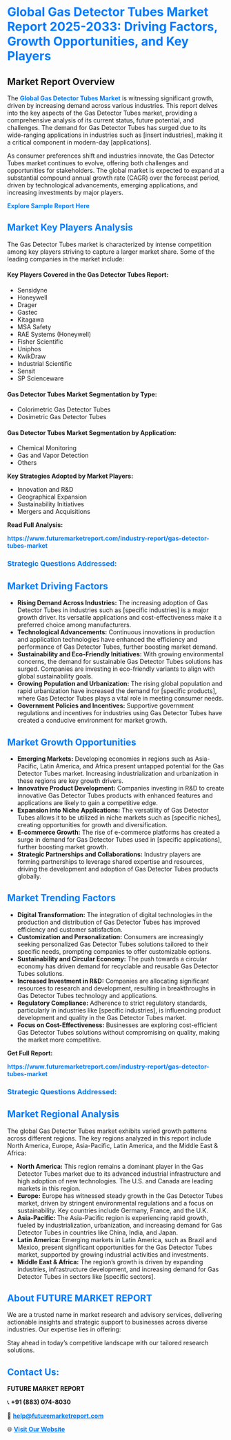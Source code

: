 <h1 style="color: #007BFF;">Global Gas Detector Tubes Market Report 2025-2033: Driving Factors, Growth Opportunities, and Key Players</h1>

<section id="overview">
<h2>Market Report Overview</h2>
<p>The <a href="https://www.futuremarketreport.com/industry-report/gas-detector-tubes-market" style="color: #007BFF; text-decoration: none;"><strong>Global Gas Detector Tubes Market</strong></a> is witnessing significant growth, driven by increasing demand across various industries. This report delves into the key aspects of the Gas Detector Tubes market, providing a comprehensive analysis of its current status, future potential, and challenges. The demand for Gas Detector Tubes has surged due to its wide-ranging applications in industries such as [insert industries], making it a critical component in modern-day [applications].</p>
<p>As consumer preferences shift and industries innovate, the Gas Detector Tubes market continues to evolve, offering both challenges and opportunities for stakeholders. The global market is expected to expand at a substantial compound annual growth rate (CAGR) over the forecast period, driven by technological advancements, emerging applications, and increasing investments by major players.</p>
</section>

<section id="overview">
<p><a href="https://www.futuremarketreport.com/request-sample/reportId=83597" style="color: #007BFF; text-decoration: none;"><strong>Explore Sample Report Here</strong></a></p>
</section>

<section id="key-players">
<h2 style="color: #007BFF;">Market Key Players Analysis</h2>
<p>The Gas Detector Tubes market is characterized by intense competition among key players striving to capture a larger market share. Some of the leading companies in the market include:</p>
<h4>Key Players Covered in the Gas Detector Tubes Report:</h4>
<ul><li>Sensidyne</li><li>Honeywell</li><li>Drager</li><li>Gastec</li><li>Kitagawa</li><li>MSA Safety</li><li>RAE Systems (Honeywell)</li><li>Fisher Scientific</li><li>Uniphos</li><li>KwikDraw</li><li>Industrial Scientific</li><li>Sensit</li><li>SP Scienceware</li></ul>
<h4>Gas Detector Tubes Market Segmentation by Type:</h4>
<ul><li>Colorimetric Gas Detector Tubes</li><li>Dosimetric Gas Detector Tubes</li></ul>

<h4>Gas Detector Tubes Market Segmentation by Application:</h4>
<ul><li>Chemical Monitoring</li><li>Gas and Vapor Detection</li><li>Others</li></ul>
<p><strong>Key Strategies Adopted by Market Players:</strong></p>
<ul>
<li>Innovation and R&D</li>
<li>Geographical Expansion</li>
<li>Sustainability Initiatives</li>
<li>Mergers and Acquisitions</li>
</ul>
</section>

<section>
<p><strong>Read Full Analysis: </strong></p><a href="https://www.futuremarketreport.com/industry-report/gas-detector-tubes-market" style="color: #007BFF; text-decoration: none;"><strong>https://www.futuremarketreport.com/industry-report/gas-detector-tubes-market</strong></a>
<h3 style="color: #007BFF;">Strategic Questions Addressed:</h3>
</section>

<section id="driving-factors">
<h2 style="color: #007BFF;">Market Driving Factors</h2>
<ul>
<li><strong>Rising Demand Across Industries:</strong> The increasing adoption of Gas Detector Tubes in industries such as [specific industries] is a major growth driver. Its versatile applications and cost-effectiveness make it a preferred choice among manufacturers.</li>
<li><strong>Technological Advancements:</strong> Continuous innovations in production and application technologies have enhanced the efficiency and performance of Gas Detector Tubes, further boosting market demand.</li>
<li><strong>Sustainability and Eco-Friendly Initiatives:</strong> With growing environmental concerns, the demand for sustainable Gas Detector Tubes solutions has surged. Companies are investing in eco-friendly variants to align with global sustainability goals.</li>
<li><strong>Growing Population and Urbanization:</strong> The rising global population and rapid urbanization have increased the demand for [specific products], where Gas Detector Tubes plays a vital role in meeting consumer needs.</li>
<li><strong>Government Policies and Incentives:</strong> Supportive government regulations and incentives for industries using Gas Detector Tubes have created a conducive environment for market growth.</li>
</ul>
</section>

<section id="growth-opportunities">
<h2 style="color: #007BFF;">Market Growth Opportunities</h2>
<ul>
<li><strong>Emerging Markets:</strong> Developing economies in regions such as Asia-Pacific, Latin America, and Africa present untapped potential for the Gas Detector Tubes market. Increasing industrialization and urbanization in these regions are key growth drivers.</li>
<li><strong>Innovative Product Development:</strong> Companies investing in R&D to create innovative Gas Detector Tubes products with enhanced features and applications are likely to gain a competitive edge.</li>
<li><strong>Expansion into Niche Applications:</strong> The versatility of Gas Detector Tubes allows it to be utilized in niche markets such as [specific niches], creating opportunities for growth and diversification.</li>
<li><strong>E-commerce Growth:</strong> The rise of e-commerce platforms has created a surge in demand for Gas Detector Tubes used in [specific applications], further boosting market growth.</li>
<li><strong>Strategic Partnerships and Collaborations:</strong> Industry players are forming partnerships to leverage shared expertise and resources, driving the development and adoption of Gas Detector Tubes products globally.</li>
</ul>
</section>

<section id="trending-factors">
<h2 style="color: #007BFF;">Market Trending Factors</h2>
<ul>
<li><strong>Digital Transformation:</strong> The integration of digital technologies in the production and distribution of Gas Detector Tubes has improved efficiency and customer satisfaction.</li>
<li><strong>Customization and Personalization:</strong> Consumers are increasingly seeking personalized Gas Detector Tubes solutions tailored to their specific needs, prompting companies to offer customizable options.</li>
<li><strong>Sustainability and Circular Economy:</strong> The push towards a circular economy has driven demand for recyclable and reusable Gas Detector Tubes solutions.</li>
<li><strong>Increased Investment in R&D:</strong> Companies are allocating significant resources to research and development, resulting in breakthroughs in Gas Detector Tubes technology and applications.</li>
<li><strong>Regulatory Compliance:</strong> Adherence to strict regulatory standards, particularly in industries like [specific industries], is influencing product development and quality in the Gas Detector Tubes market.</li>
<li><strong>Focus on Cost-Effectiveness:</strong> Businesses are exploring cost-efficient Gas Detector Tubes solutions without compromising on quality, making the market more competitive.</li>
</ul>
</section>

<section>
<p><strong>Get Full Report: </strong></p><a href="https://www.futuremarketreport.com/industry-report/gas-detector-tubes-market" style="color: #007BFF; text-decoration: none;"><strong>https://www.futuremarketreport.com/industry-report/gas-detector-tubes-market</strong></a>
<h3 style="color: #007BFF;">Strategic Questions Addressed:</h3>
</section>


<section id="regional-analysis">
<h2 style="color: #007BFF;">Market Regional Analysis</h2>
<p>The global Gas Detector Tubes market exhibits varied growth patterns across different regions. The key regions analyzed in this report include North America, Europe, Asia-Pacific, Latin America, and the Middle East & Africa:</p>
<ul>
<li><strong>North America:</strong> This region remains a dominant player in the Gas Detector Tubes market due to its advanced industrial infrastructure and high adoption of new technologies. The U.S. and Canada are leading markets in this region.</li>
<li><strong>Europe:</strong> Europe has witnessed steady growth in the Gas Detector Tubes market, driven by stringent environmental regulations and a focus on sustainability. Key countries include Germany, France, and the U.K.</li>
<li><strong>Asia-Pacific:</strong> The Asia-Pacific region is experiencing rapid growth, fueled by industrialization, urbanization, and increasing demand for Gas Detector Tubes in countries like China, India, and Japan.</li>
<li><strong>Latin America:</strong> Emerging markets in Latin America, such as Brazil and Mexico, present significant opportunities for the Gas Detector Tubes market, supported by growing industrial activities and investments.</li>
<li><strong>Middle East & Africa:</strong> The region’s growth is driven by expanding industries, infrastructure development, and increasing demand for Gas Detector Tubes in sectors like [specific sectors].</li>
</ul>
</section>

<footer>
<h2 style="color: #007BFF;">About FUTURE MARKET REPORT</h2>
<p>We are a trusted name in market research and advisory services, delivering actionable insights and strategic support to businesses across diverse industries. Our expertise lies in offering:</p>

<p>Stay ahead in today’s competitive landscape with our tailored research solutions.</p>

<h2 style="color: #007BFF;">Contact Us:</h2>
<p><strong>FUTURE MARKET REPORT</strong></p>
<p>📞 <strong>+91 (883) 074-8030</strong></p>
<p>📧 <strong><a href="mailto:help@futuremarketreport.com" style="color: #007BFF;">help@futuremarketreport.com</a></strong></p>
<p>🌐 <strong><a href="https://www.futuremarketreport.com/" style="color: #007BFF;">Visit Our Website</a></strong></p>
</footer>